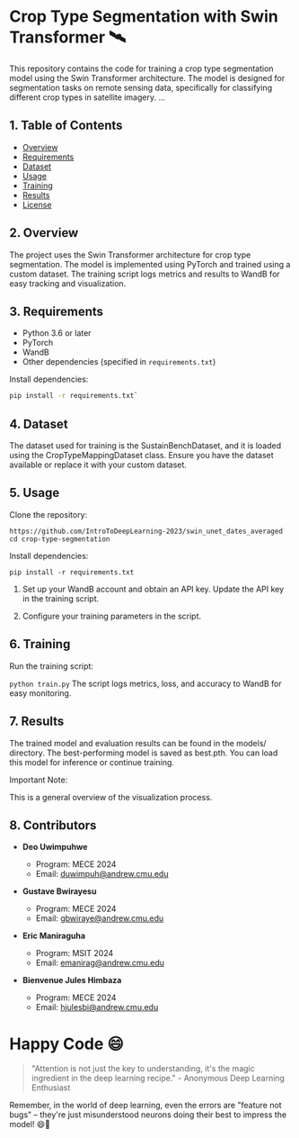 # Crop Type Segmentation with Swin Transformer 🛰️

This repository contains the code for training a crop type segmentation model using the Swin Transformer architecture. The model is designed for segmentation tasks on remote sensing data, specifically for classifying different crop types in satellite imagery.
...

## 1. Table of Contents

- [Overview](#overview)
- [Requirements](#requirements)
- [Dataset](#dataset)
- [Usage](#usage)
- [Training](#training)
- [Results](#results)
- [License](#license)

## 2. Overview

The project uses the Swin Transformer architecture for crop type segmentation. The model is implemented using PyTorch and trained using a custom dataset. The training script logs metrics and results to WandB for easy tracking and visualization.

## 3. Requirements

- Python 3.6 or later
- PyTorch
- WandB
- Other dependencies (specified in `requirements.txt`)

Install dependencies:

```bash
pip install -r requirements.txt`
```

## 4. Dataset

The dataset used for training is the SustainBenchDataset, and it is loaded using the CropTypeMappingDataset class. Ensure you have the dataset available or replace it with your custom dataset.

## 5. Usage

Clone the repository:

`https://github.com/IntroToDeepLearning-2023/swin_unet_dates_averaged`
`cd crop-type-segmentation`

Install dependencies:

`pip install -r requirements.txt`

1. Set up your WandB account and obtain an API key. Update the API key in the training script.

2. Configure your training parameters in the script.

## 6. Training

Run the training script:

`python train.py`
The script logs metrics, loss, and accuracy to WandB for easy monitoring.

## 7. Results

The trained model and evaluation results can be found in the models/ directory. The best-performing model is saved as best.pth. You can load this model for inference or continue training.

Important Note:

This is a general overview of the visualization process.

## 8. Contributors

- **Deo Uwimpuhwe**
  - Program: MECE 2024
  - Email: [duwimpuh@andrew.cmu.edu](mailto:duwimpuh@andrew.cmu.edu)

- **Gustave Bwirayesu**
  - Program: MECE 2024
  - Email: [gbwiraye@andrew.cmu.edu](mailto:gbwiraye@andrew.cmu.edu)

- **Eric Maniraguha**
  - Program: MSIT 2024
  - Email: [emanirag@andrew.cmu.edu](mailto:emanirag@andrew.cmu.edu)

- **Bienvenue Jules Himbaza**
  - Program: MECE 2024
  - Email: [hjulesbi@andrew.cmu.edu](mailto:hjulesbi@andrew.cmu.edu)

# Happy Code 😄

> "Attention is not just the key to understanding, it's the magic ingredient in the deep learning recipe." - Anonymous Deep Learning Enthusiast

Remember, in the world of deep learning, even the errors are "feature not bugs" – they're just misunderstood neurons doing their best to impress the model! 😄🤖


